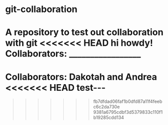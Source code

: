 # git-collaboration
A repository to test out collaboration with git
<<<<<<< HEAD
hi howdy!
Collaborators: _________________
=======

Collaborators: Dakotah and Andrea
<<<<<<< HEAD
test---
=======
>>>>>>> fb7dfdad06faf1b0dfd87a11f4feebc6c2da730e
>>>>>>> 9381a6795cdbf3d5379833c110f1b19285cdd134

